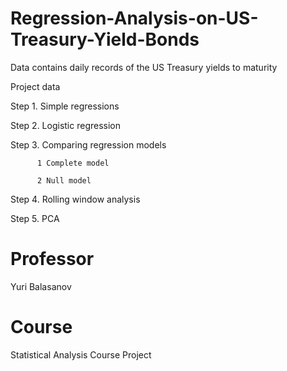 # Regression-Analysis-on-US-Treasury-Yield-Bonds
Data contains daily records of the US Treasury yields to maturity

 Project data
 
 Step 1. Simple regressions
 
 Step 2. Logistic regression
 
 Step 3. Comparing regression models
 
          1 Complete model
          
          2 Null model
          
 Step 4. Rolling window analysis
 
 Step 5. PCA

# Professor 
Yuri Balasanov

# Course 
Statistical Analysis Course Project
